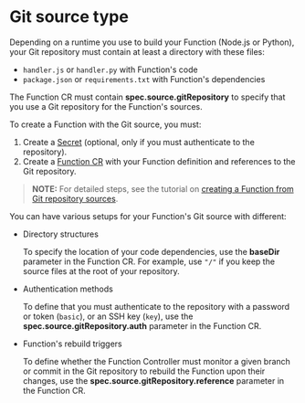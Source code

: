 # Git source type

Depending on a runtime you use to build your Function (Node.js or Python), your Git repository must contain at least a directory with these files:

- `handler.js` or `handler.py` with Function's code
- `package.json` or `requirements.txt` with Function's dependencies

The Function CR must contain **spec.source.gitRepository** to specify that you use a Git repository for the Function's sources.

To create a Function with the Git source, you must:

1. Create a [Secret](https://kubernetes.io/docs/concepts/configuration/secret/) (optional, only if you must authenticate to the repository).
2. Create a [Function CR](resources/06-10-function-cr.md) with your Function definition and references to the Git repository.

>**NOTE:** For detailed steps, see the tutorial on [creating a Function from Git repository sources](01-11-create-git-function.md).

You can have various setups for your Function's Git source with different:

- Directory structures

  To specify the location of your code dependencies, use the **baseDir** parameter in the Function CR. For example, use `"/"` if you keep the source files at the root of your repository.

- Authentication methods

  To define that you must authenticate to the repository with a password or token (`basic`), or an SSH key (`key`), use the **spec.source.gitRepository.auth** parameter in the Function CR.

- Function's rebuild triggers

  To define whether the Function Controller must monitor a given branch or commit in the Git repository to rebuild the Function upon their changes, use the **spec.source.gitRepository.reference** parameter in the Function CR.